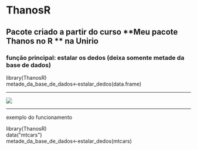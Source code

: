 # ThanosR

## Pacote criado a partir do curso **Meu pacote Thanos no R ** na Unirio

### função principal: estalar os dedos (deixa somente metade da base de dados)

library(ThanosR)  
metade_da_base_de_dados<-estalar_dedos(data.frame)  

------------------------------------------------------------------


![](C:/Users/Steven/Documents/GitHub/ThanosR/Thanos.jpg) 

------------------------------------------------------------------

exemplo do funcionamento  

library(ThanosR)  
data("mtcars")  
metade_da_base_de_dados<-estalar_dedos(mtcars)  


